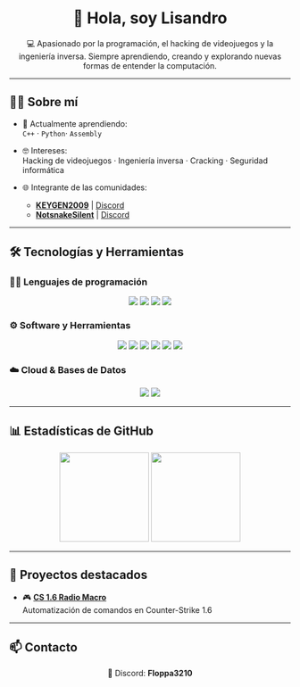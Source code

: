 <h1 align="center">👋 Hola, soy Lisandro</h1>

<p align="center">
  💻 Apasionado por la programación, el hacking de videojuegos y la ingeniería inversa.  
  Siempre aprendiendo, creando y explorando nuevas formas de entender la computación.  
</p>

---

## 🧑‍💻 Sobre mí

- 🌱 Actualmente aprendiendo:  
  `C++` · `Python`· `Assembly`

- 🤓 Intereses:  
  Hacking de videojuegos · Ingeniería inversa · Cracking · Seguridad informática

- 🌐 Integrante de las comunidades:  
  - [**KEYGEN2009**](https://www.youtube.com/@KeyGen2009) | [Discord](https://discord.gg/B8Nm8Ewggg)  
  - [**NotsnakeSilent**](https://www.youtube.com/@notsnakesilent) | [Discord](https://discord.gg/ZgxbjMNHKW)

---

## 🛠️ Tecnologías y Herramientas

### 👨‍💻 Lenguajes de programación
<p align="center">
  <img src="https://img.shields.io/badge/Python-3776AB?style=for-the-badge&logo=python&logoColor=white" />
  <img src="https://img.shields.io/badge/C++-00599C?style=for-the-badge&logo=c%2b%2b&logoColor=white" />
  <img src="https://img.shields.io/badge/Assembly-6E4C13?style=for-the-badge&logo=assemblyscript&logoColor=white" />
  <img src="https://img.shields.io/badge/Bash-121011?style=for-the-badge&logo=gnu-bash&logoColor=white" />
</p>

### ⚙️ Software y Herramientas
<p align="center">
  <img src="https://img.shields.io/badge/VS%20Code-007ACC?style=for-the-badge&logo=visual-studio-code&logoColor=white" />
  <img src="https://img.shields.io/badge/Git-F05032?style=for-the-badge&logo=git&logoColor=white" />
  <img src="https://img.shields.io/badge/Wireshark-1679A7?style=for-the-badge&logo=wireshark&logoColor=white" />
  <img src="https://img.shields.io/badge/Nmap-00457C?style=for-the-badge&logo=nmap&logoColor=white" />
  <img src="https://img.shields.io/badge/IDA-000000?style=for-the-badge&logoColor=white" />
  <img src="https://img.shields.io/badge/x64dbg-1A1A1A?style=for-the-badge&logoColor=white" />
</p>

### ☁️ Cloud & Bases de Datos
<p align="center">
  <img src="https://img.shields.io/badge/GitHub%20Pages-222222?style=for-the-badge&logo=github&logoColor=white" />
  <img src="https://img.shields.io/badge/MySQL-005C84?style=for-the-badge&logo=mysql&logoColor=white" />
</p>

---

## 📊 Estadísticas de GitHub

<p align="center">
  <img src="https://github-readme-stats.vercel.app/api?username=lisandro-bat&show_icons=true&theme=radical" height="160" />
  <img src="https://github-readme-stats.vercel.app/api/top-langs/?username=lisandro-bat&layout=compact&theme=radical" height="160" />
</p>

---

## 🚧 Proyectos destacados

- 🎮 [**CS 1.6 Radio Macro**](https://github.com/lisandro-bat/spammer-radio)  
  Automatización de comandos en Counter-Strike 1.6

---

## 📫 Contacto

<p align="center">
  💬 Discord: <strong>Floppa3210</strong>
</p>
